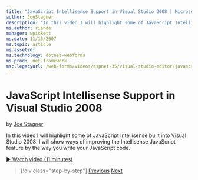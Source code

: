 ```yaml
---
title: "JavaScript Intellisense Support in Visual Studio 2008 | Microsoft Docs"
author: JoeStagner
description: "In this video I will highlight some of JavaScript Intellisense built into Visual Studio 2008. I will show ways of improving the Intellisense JavaScript featu..."
ms.author: riande
manager: wpickett
ms.date: 11/15/2007
ms.topic: article
ms.assetid: 
ms.technology: dotnet-webforms
ms.prod: .net-framework
msc.legacyurl: /web-forms/videos/aspnet-35/visual-studio-editor/javascript-intellisense-support-in-visual-studio-2008
---
```

JavaScript Intellisense Support in Visual Studio 2008
====================
by [Joe Stagner](https://github.com/JoeStagner)

In this video I will highlight some of JavaScript Intellisense built into Visual Studio 2008. I will show ways of improving the Intellisense JavaScript feature by the way you write your JavaScript code.

[&#9654; Watch video (11 minutes)](https://channel9.msdn.com/Blogs/ASP-NET-Site-Videos/javascript-intellisense-support-in-visual-studio-2008)

>[!div class="step-by-step"] [Previous](new-designer-support-in-visual-studio-2008.md) [Next](javascript-debugging-in-visual-studio-2008.md)